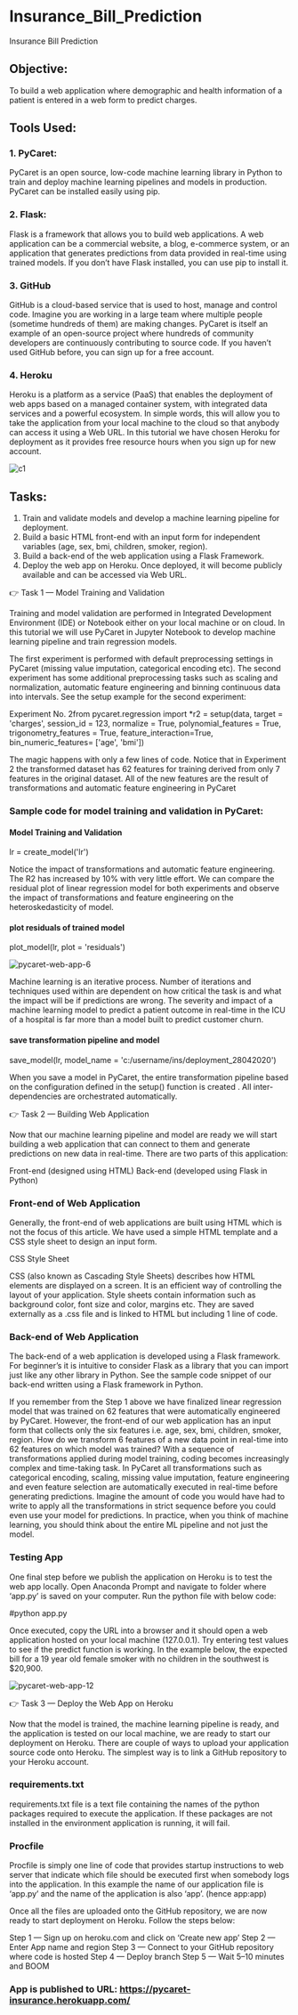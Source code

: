 # Insurance_Bill_Prediction
Insurance Bill Prediction

## Objective:
 To build a web application where demographic and health information of a patient is entered in a web form to predict charges.
 
## Tools Used:

 ### 1. PyCaret: 
PyCaret is an open source, low-code machine learning library in Python to train and deploy machine learning pipelines and models in production. PyCaret can be installed easily using pip.
 
 ### 2. Flask:
Flask is a framework that allows you to build web applications. A web application can be a commercial website, a blog, e-commerce system, or an application that generates predictions from data provided in real-time using trained models. If you don’t have Flask installed, you can use pip to install it.
 
 ### 3. GitHub
GitHub is a cloud-based service that is used to host, manage and control code. Imagine you are working in a large team where multiple people (sometime hundreds of them) are making changes. PyCaret is itself an example of an open-source project where hundreds of community developers are continuously contributing to source code. If you haven’t used GitHub 
before, you can sign up for a free account.

 ### 4. Heroku
Heroku is a platform as a service (PaaS) that enables the deployment of web apps based on a managed container system, with integrated data services and a powerful ecosystem. In simple words, this will allow you to take the application from your local machine to the cloud so that anybody can access it using a Web URL. In this tutorial we have chosen Heroku for deployment as it provides free resource hours when you sign up for new account.

![c1](https://user-images.githubusercontent.com/43957442/133999985-758fcc3b-6610-44fc-940a-3f699d68c2b9.PNG)

## Tasks:
 
1. Train and validate models and develop a machine learning pipeline for deployment.
2. Build a basic HTML front-end with an input form for independent variables (age, sex, bmi, children, smoker, region).
3. Build a back-end of the web application using a Flask Framework.
4. Deploy the web app on Heroku. Once deployed, it will become publicly available and can be accessed via Web URL.

👉 Task 1 — Model Training and Validation
 
Training and model validation are performed in Integrated Development Environment (IDE) or Notebook either on your local machine or on cloud. In this tutorial we will use PyCaret in Jupyter Notebook to develop machine learning pipeline and train regression models. 

The first experiment is performed with default preprocessing settings in PyCaret (missing value imputation, categorical encoding etc). The second experiment has some additional preprocessing tasks such as scaling and normalization, automatic feature engineering and binning continuous data into intervals. See the setup example for the second experiment:

Experiment No. 2from pycaret.regression import *r2 = setup(data, target = 'charges', session_id = 123,
           normalize = True,
           polynomial_features = True, trigonometry_features = True,
           feature_interaction=True, 
           bin_numeric_features= ['age', 'bmi'])
 

The magic happens with only a few lines of code. Notice that in Experiment 2 the transformed dataset has 62 features for training derived from only 7 features in the original dataset. All of the new features are the result of transformations and automatic feature engineering in PyCaret
 

### Sample code for model training and validation in PyCaret:

#### Model Training and Validation 
  lr = create_model('lr')
 

Notice the impact of transformations and automatic feature engineering. The R2 has increased by 10% with very little effort. We can compare the residual plot of linear regression model for both experiments and observe the impact of transformations and feature engineering on the heteroskedasticity of model.

#### plot residuals of trained model
  plot_model(lr, plot = 'residuals')

![pycaret-web-app-6](https://user-images.githubusercontent.com/43957442/134000957-2609247f-c378-40a6-931e-9098e79d3aa0.png)


 

Machine learning is an iterative process. Number of iterations and techniques used within are dependent on how critical the task is and what the impact will be if predictions are wrong. The severity and impact of a machine learning model to predict a patient outcome in real-time in the ICU of a hospital is far more than a model built to predict customer churn.


#### save transformation pipeline and model 
  save_model(lr, model_name = 'c:/username/ins/deployment_28042020')


When you save a model in PyCaret, the entire transformation pipeline based on the configuration defined in the setup() function is created . All inter-dependencies are orchestrated automatically.

👉 Task 2 — Building Web Application
 
Now that our machine learning pipeline and model are ready we will start building a web application that can connect to them and generate predictions on new data in real-time. There are two parts of this application:

Front-end (designed using HTML)
Back-end (developed using Flask in Python)
 

### Front-end of Web Application
 
Generally, the front-end of web applications are built using HTML which is not the focus of this article. We have used a simple HTML template and a CSS style sheet to design an input form. 

CSS Style Sheet

CSS (also known as Cascading Style Sheets) describes how HTML elements are displayed on a screen. It is an efficient way of controlling the layout of your application. Style sheets contain information such as background color, font size and color, margins etc. They are saved externally as a .css file and is linked to HTML but including 1 line of code.
 
### Back-end of Web Application
 
The back-end of a web application is developed using a Flask framework. For beginner’s it is intuitive to consider Flask as a library that you can import just like any other library in Python. See the sample code snippet of our back-end written using a Flask framework in Python.
 

If you remember from the Step 1 above we have finalized linear regression model that was trained on 62 features that were automatically engineered by PyCaret. However, the front-end of our web application has an input form that collects only the six features i.e. age, sex, bmi, children, smoker, region.
How do we transform 6 features of a new data point in real-time into 62 features on which model was trained? With a sequence of transformations applied during model training, coding becomes increasingly complex and time-taking task.
In PyCaret all transformations such as categorical encoding, scaling, missing value imputation, feature engineering and even feature selection are automatically executed in real-time before generating predictions.
Imagine the amount of code you would have had to write to apply all the transformations in strict sequence before you could even use your model for predictions. In practice, when you think of machine learning, you should think about the entire ML pipeline and not just the model.

### Testing App

One final step before we publish the application on Heroku is to test the web app locally. Open Anaconda Prompt and navigate to folder where ‘app.py’ is saved on your computer. Run the python file with below code:

  #python app.py
 

Once executed, copy the URL into a browser and it should open a web application hosted on your local machine (127.0.0.1). Try entering test values to see if the predict function is working. In the example below, the expected bill for a 19 year old female smoker with no children in the southwest is $20,900.

![pycaret-web-app-12](https://user-images.githubusercontent.com/43957442/134001431-cf167cbb-2098-4bca-a1a9-a9f1c3cfb358.png)


👉 Task 3 — Deploy the Web App on Heroku
 
Now that the model is trained, the machine learning pipeline is ready, and the application is tested on our local machine, we are ready to start our deployment on Heroku. There are couple of ways to upload your application source code onto Heroku. The simplest way is to link a GitHub repository to your Heroku account. 

### requirements.txt
requirements.txt  file is a text file containing the names of the python packages required to execute the application. If these packages are not installed in the environment application is running, it will fail.

### Procfile
Procfile is simply one line of code that provides startup instructions to web server that indicate which file should be executed first when somebody logs into the application. In this example the name of our application file is ‘app.py’ and the name of the application is also ‘app’. (hence app:app)

Once all the files are uploaded onto the GitHub repository, we are now ready to start deployment on Heroku. Follow the steps below:

Step 1 — Sign up on heroku.com and click on ‘Create new app’
Step 2 — Enter App name and region
Step 3 — Connect to your GitHub repository where code is hosted
Step 4 — Deploy branch
Step 5 — Wait 5–10 minutes and BOOM

### App is published to URL: https://pycaret-insurance.herokuapp.com/
 
